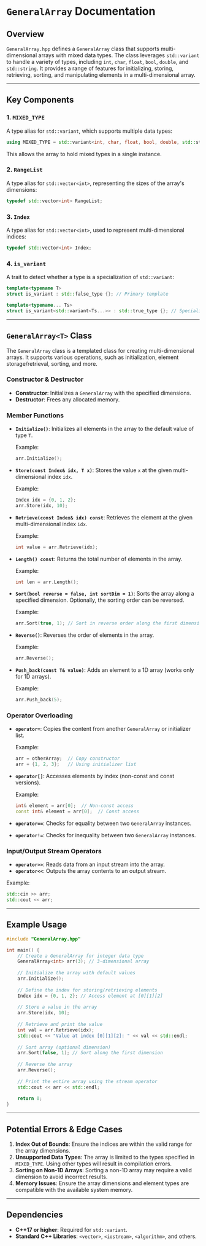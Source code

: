# `GeneralArray` Documentation

## Overview

`GeneralArray.hpp` defines a `GeneralArray` class that supports multi-dimensional arrays with mixed data types. The class leverages `std::variant` to handle a variety of types, including `int`, `char`, `float`, `bool`, `double`, and `std::string`. It provides a range of features for initializing, storing, retrieving, sorting, and manipulating elements in a multi-dimensional array.

---

## Key Components

### 1. `MIXED_TYPE`
A type alias for `std::variant`, which supports multiple data types:
```cpp
using MIXED_TYPE = std::variant<int, char, float, bool, double, std::string>;
```
This allows the array to hold mixed types in a single instance.

### 2. `RangeList`
A type alias for `std::vector<int>`, representing the sizes of the array's dimensions:
```cpp
typedef std::vector<int> RangeList;
```

### 3. `Index`
A type alias for `std::vector<int>`, used to represent multi-dimensional indices:
```cpp
typedef std::vector<int> Index;
```

### 4. `is_variant`
A trait to detect whether a type is a specialization of `std::variant`:
```cpp
template<typename T>
struct is_variant : std::false_type {}; // Primary template

template<typename... Ts>
struct is_variant<std::variant<Ts...>> : std::true_type {}; // Specialization for std::variant
```

---

## `GeneralArray<T>` Class

The `GeneralArray` class is a templated class for creating multi-dimensional arrays. It supports various operations, such as initialization, element storage/retrieval, sorting, and more.

### Constructor & Destructor
- **Constructor**: Initializes a `GeneralArray` with the specified dimensions.
- **Destructor**: Frees any allocated memory.

### Member Functions

- **`Initialize()`**: Initializes all elements in the array to the default value of type `T`.
  
  Example:
  ```cpp
  arr.Initialize();
  ```

- **`Store(const Index& idx, T x)`**: Stores the value `x` at the given multi-dimensional index `idx`.

  Example:
  ```cpp
  Index idx = {0, 1, 2};
  arr.Store(idx, 10);
  ```

- **`Retrieve(const Index& idx) const`**: Retrieves the element at the given multi-dimensional index `idx`.
  
  Example:
  ```cpp
  int value = arr.Retrieve(idx);
  ```

- **`Length() const`**: Returns the total number of elements in the array.

  Example:
  ```cpp
  int len = arr.Length();
  ```

- **`Sort(bool reverse = false, int sortDim = 1)`**: Sorts the array along a specified dimension. Optionally, the sorting order can be reversed.

  Example:
  ```cpp
  arr.Sort(true, 1); // Sort in reverse order along the first dimension
  ```

- **`Reverse()`**: Reverses the order of elements in the array.

  Example:
  ```cpp
  arr.Reverse();
  ```

- **`Push_back(const T& value)`**: Adds an element to a 1D array (works only for 1D arrays).

  Example:
  ```cpp
  arr.Push_back(5);
  ```

### Operator Overloading

- **`operator=`**: Copies the content from another `GeneralArray` or initializer list.

  Example:
  ```cpp
  arr = otherArray;  // Copy constructor
  arr = {1, 2, 3};   // Using initializer list
  ```

- **`operator[]`**: Accesses elements by index (non-const and const versions).

  Example:
  ```cpp
  int& element = arr[0];  // Non-const access
  const int& element = arr[0];  // Const access
  ```

- **`operator==`**: Checks for equality between two `GeneralArray` instances.
- **`operator!=`**: Checks for inequality between two `GeneralArray` instances.

### Input/Output Stream Operators

- **`operator>>`**: Reads data from an input stream into the array.
- **`operator<<`**: Outputs the array contents to an output stream.

Example:
```cpp
std::cin >> arr;
std::cout << arr;
```

---

## Example Usage

```cpp
#include "GeneralArray.hpp"

int main() {
    // Create a GeneralArray for integer data type
    GeneralArray<int> arr(3); // 3-dimensional array
    
    // Initialize the array with default values
    arr.Initialize();
    
    // Define the index for storing/retrieving elements
    Index idx = {0, 1, 2}; // Access element at [0][1][2]
    
    // Store a value in the array
    arr.Store(idx, 10);
    
    // Retrieve and print the value
    int val = arr.Retrieve(idx);
    std::cout << "Value at index [0][1][2]: " << val << std::endl;
    
    // Sort array (optional dimension)
    arr.Sort(false, 1); // Sort along the first dimension
    
    // Reverse the array
    arr.Reverse();
    
    // Print the entire array using the stream operator
    std::cout << arr << std::endl;
    
    return 0;
}
```

---

## Potential Errors & Edge Cases

1. **Index Out of Bounds**: Ensure the indices are within the valid range for the array dimensions.
2. **Unsupported Data Types**: The array is limited to the types specified in `MIXED_TYPE`. Using other types will result in compilation errors.
3. **Sorting on Non-1D Arrays**: Sorting a non-1D array may require a valid dimension to avoid incorrect results.
4. **Memory Issues**: Ensure the array dimensions and element types are compatible with the available system memory.

---

## Dependencies

- **C++17 or higher**: Required for `std::variant`.
- **Standard C++ Libraries**: `<vector>`, `<iostream>`, `<algorithm>`, and others.
